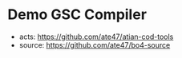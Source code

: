 # Demo GSC Compiler

- acts: https://github.com/ate47/atian-cod-tools
- source: https://github.com/ate47/bo4-source
